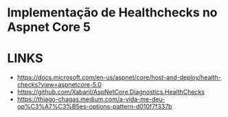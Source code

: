 # Implementação de Healthchecks no Aspnet Core 5

# LINKS

* https://docs.microsoft.com/en-us/aspnet/core/host-and-deploy/health-checks?view=aspnetcore-5.0
* https://github.com/Xabaril/AspNetCore.Diagnostics.HealthChecks
* https://thiago-chagas.medium.com/a-vida-me-deu-op%C3%A7%C3%B5es-options-pattern-d010f7f337b
